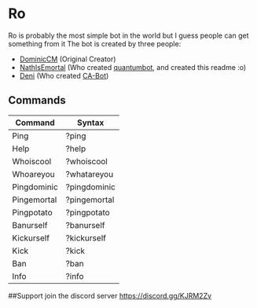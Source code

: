 # Ro
Ro is probably the most simple bot in the world but I guess people can get something from it
The bot is created by three people:
- [DominicCM](https://github.com/DominicCM/) (Original Creator)
- [NathIsEmortal](https://github.com/NathanPenwill/) (Who created [quantumbot](https://github.com/NathanPenwill/quantumbot), and created this readme :o)
- [Deni](https://github.com/Deniernal354) (Who created [CA-Bot](https://github.com/Deniernal354/CA-Bot))

## Commands
| Command | Syntax |
| --- | --- |
| Ping | ?ping |
| Help | ?help |
| Whoiscool | ?whoiscool |
| Whoareyou | ?whatareyou |
| Pingdominic | ?pingdominic |
| Pingemortal | ?pingemortal | (dont do this one plz kthnx)
| Pingpotato | ?pingpotato |
| Banurself | ?banurself |
| Kickurself | ?kickurself | 
| Kick | ?kick |
| Ban | ?ban |
| Info | ?info |
##Support
join the discord server https://discord.gg/KJRM2Zv
